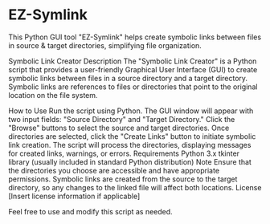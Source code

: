 # EZ-Symlink
This Python GUI tool "EZ-Symlink" helps create symbolic links between files in source &amp; target directories, simplifying file organization.



Symbolic Link Creator
Description
The "Symbolic Link Creator" is a Python script that provides a user-friendly Graphical User Interface (GUI) to create symbolic links between files in a source directory and a target directory. Symbolic links are references to files or directories that point to the original location on the file system.

How to Use
Run the script using Python.
The GUI window will appear with two input fields: "Source Directory" and "Target Directory."
Click the "Browse" buttons to select the source and target directories.
Once directories are selected, click the "Create Links" button to initiate symbolic link creation.
The script will process the directories, displaying messages for created links, warnings, or errors.
Requirements
Python 3.x
tkinter library (usually included in standard Python distribution)
Note
Ensure that the directories you choose are accessible and have appropriate permissions.
Symbolic links are created from the source to the target directory, so any changes to the linked file will affect both locations.
License
[Insert license information if applicable]

Feel free to use and modify this script as needed.
